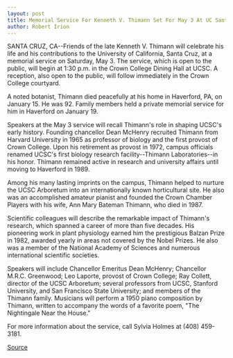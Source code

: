 ```yaml
---
layout: post
title: Memorial Service For Kenneth V. Thimann Set For May 3 At UC Santa Cruz
author: Robert Irion
---
```


SANTA CRUZ, CA--Friends of the late Kenneth V. Thimann will  celebrate his life and his contributions to the University of  California, Santa Cruz, at a memorial service on Saturday, May 3. The  service, which is open to the public, will begin at 1:30 p.m. in the  Crown College Dining Hall at UCSC. A reception, also open to the  public, will follow immediately in the Crown College courtyard.

A noted botanist, Thimann died peacefully at his home in  Haverford, PA, on January 15. He was 92. Family members held a  private memorial service for him in Haverford on January 19.

Speakers at the May 3 service will recall Thimann's role in  shaping UCSC's early history. Founding chancellor Dean McHenry  recruited Thimann from Harvard University in 1965 as professor of  biology and the first provost of Crown College. Upon his retirement  as provost in 1972, campus officials renamed UCSC's first biology  research facility--Thimann Laboratories--in his honor. Thimann  remained active in research and university affairs until moving to  Haverford in 1989.

Among his many lasting imprints on the campus, Thimann  helped to nurture the UCSC Arboretum into an internationally known  horticultural site. He also was an accomplished amateur pianist and  founded the Crown Chamber Players with his wife, Ann Mary  Bateman Thimann, who died in 1987.

Scientific colleagues will describe the remarkable impact of  Thimann's research, which spanned a career of more than five  decades. His pioneering work in plant physiology earned him the  prestigious Balzan Prize in 1982, awarded yearly in areas not  covered by the Nobel Prizes. He also was a member of the National  Academy of Sciences and numerous international scientific  societies.

Speakers will include Chancellor Emeritus Dean McHenry;  Chancellor M.R.C. Greenwood; Leo Laporte, provost of Crown College;  Ray Collett, director of the UCSC Arboretum; several professors  from UCSC, Stanford University, and San Francisco State University;  and members of the Thimann family. Musicians will perform a 1950  piano composition by Thimann, written to accompany the words of a  favorite poem, "The Nightingale Near the House."

For more information about the service, call Sylvia Holmes at  (408) 459-3181.

[Source](http://www1.ucsc.edu/news_events/press_releases/archive/96-97/04-97/041897-Kenneth_Thimann_mem.html "Permalink to 041897-Kenneth_Thimann_mem")
